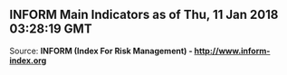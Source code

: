 ## INFORM Main Indicators as of Thu, 11 Jan 2018 03:28:19 GMT

Source: **INFORM (Index For Risk Management) - http://www.inform-index.org**